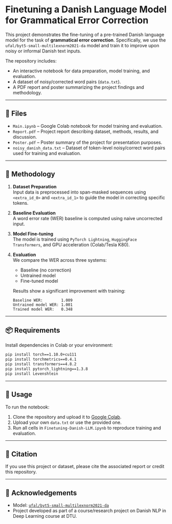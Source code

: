 # Finetuning a Danish Language Model for Grammatical Error Correction

This project demonstrates the fine-tuning of a pre-trained Danish language model for the task of **grammatical error correction**. Specifically, we use the `ufal/byt5-small-multilexnorm2021-da` model and train it to improve upon noisy or informal Danish text inputs.  

The repository includes:
- An interactive notebook for data preparation, model training, and evaluation.
- A dataset of noisy/corrected word pairs (`data.txt`).
- A PDF report and poster summarizing the project findings and methodology.

---

## 📁 Files

- `Main.ipynb` – Google Colab notebook for model training and evaluation.
- `Report.pdf` – Project report describing dataset, methods, results, and discussion.
- `Poster.pdf` – Poster summary of the project for presentation purposes.
- `noisy_danish_data.txt` – Dataset of token-level noisy/correct word pairs used for training and evaluation.

---

## 🧠 Methodology

1. **Dataset Preparation**  
   Input data is preprocessed into span-masked sequences using `<extra_id_0>` and `<extra_id_1>` to guide the model in correcting specific tokens.

2. **Baseline Evaluation**  
   A word error rate (WER) baseline is computed using naive uncorrected input.

3. **Model Fine-tuning**  
   The model is trained using `PyTorch Lightning`, `HuggingFace Transformers`, and GPU acceleration (Colab/Tesla K80).

4. **Evaluation**  
   We compare the WER across three systems:
   - Baseline (no correction)
   - Untrained model
   - Fine-tuned model

   Results show a significant improvement with training:
   ```
   Baseline WER:        1.009
   Untrained model WER: 1.001
   Trained model WER:   0.348
   ```

---

## 📦 Requirements

Install dependencies in Colab or your environment:
```bash
pip install torch==1.10.0+cu111
pip install torchmetrics==0.4.1
pip install transformers==4.8.2
pip install pytorch_lightning==1.3.8
pip install Levenshtein
```

---

## 🚀 Usage

To run the notebook:
1. Clone the repository and upload it to [Google Colab](https://colab.research.google.com/).
2. Upload your own `data.txt` or use the provided one.
3. Run all cells in `Finetuning-Danish-LLM.ipynb` to reproduce training and evaluation.

---

## 📝 Citation

If you use this project or dataset, please cite the associated report or credit this repository.

---

## 📍 Acknowledgements

- Model: [`ufal/byt5-small-multilexnorm2021-da`](https://huggingface.co/ufal/byt5-small-multilexnorm2021-da)
- Project developed as part of a course/research project on Danish NLP in Deep Learning course at DTU.
